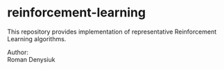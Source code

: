 # reinforcement-learning

This repository provides implementation of representative Reinforcement Learning algorithms.

Author:\
Roman Denysiuk
